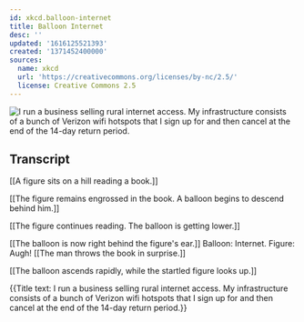 ```yaml
---
id: xkcd.balloon-internet
title: Balloon Internet
desc: ''
updated: '1616125521393'
created: '1371452400000'
sources:
  name: xkcd
  url: 'https://creativecommons.org/licenses/by-nc/2.5/'
  license: Creative Commons 2.5
---
```

![I run a business selling rural internet access. My infrastructure consists of a bunch of Verizon wifi hotspots that I sign up for and then cancel at the end of the 14-day return period.](https://imgs.xkcd.com/comics/balloon_internet.png)

## Transcript
[[A figure sits on a hill reading a book.]]

[[The figure remains engrossed in the book. A balloon begins to descend behind him.]]

[[The figure continues reading. The balloon is getting lower.]]

[[The balloon is now right behind the figure's ear.]]
Balloon: Internet.
Figure: Augh!
[[The man throws the book in surprise.]]

[[The balloon ascends rapidly, while the startled figure looks up.]]

{{Title text: I run a business selling rural internet access. My infrastructure consists of a bunch of Verizon wifi hotspots that I sign up for and then cancel at the end of the 14-day return period.}}

